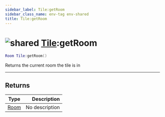 ```yaml
---
sidebar_label: Tile:getRoom
sidebar_class_name: env-tag env-shared
title: Tile:getRoom
---
```


# <img src='/img/wiki/shared.png' alt='shared' classname='env-tag' /> [Tile](../tile/README.md):getRoom

```lua
Room Tile:getRoom()
```

Returns the current room the tile is in<br/>

-----------------
## Returns

| Type   | Description |
| ------ | ----------: |
| [Room](../room/README.md) | No description |
